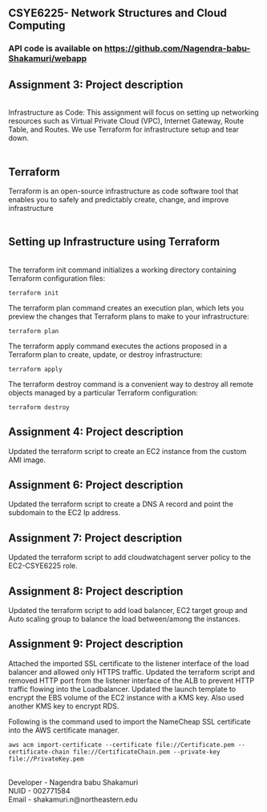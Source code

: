 ## CSYE6225- Network Structures and Cloud Computing

### API code is available on https://github.com/Nagendra-babu-Shakamuri/webapp

## Assignment 3: Project description 

<br>Infrastructure as Code: This assignment will focus on setting up networking resources such as Virtual Private Cloud (VPC), Internet Gateway, Route Table, and Routes. We use Terraform for infrastructure setup and tear down. <br><br>

## Terraform
Terraform is an open-source infrastructure as code software tool that enables you to safely and predictably create, change, and improve infrastructure <br><br>

## Setting up Infrastructure using Terraform 
 
<br> The terraform init command initializes a working directory containing Terraform configuration files:
```
terraform init
```

The terraform plan command creates an execution plan, which lets you preview the changes that Terraform plans to make to your infrastructure:
```
terraform plan
```

The terraform apply command executes the actions proposed in a Terraform plan to create, update, or destroy infrastructure:
```
terraform apply
```

The terraform destroy command is a convenient way to destroy all remote objects managed by a particular Terraform configuration:
```
terraform destroy
```

## Assignment 4: Project description 
Updated the terraform script to create an EC2 instance from the custom AMI image.

## Assignment 6: Project description 
Updated the terraform script to create a DNS A record and point the subdomain to the EC2 Ip address.

## Assignment 7: Project description
Updated the terraform script to add cloudwatchagent server policy to the EC2-CSYE6225 role.

## Assignment 8: Project description
Updated the terraform script to add load balancer, EC2 target group and Auto scaling group to balance the load between/among the instances.

## Assignment 9: Project description
Attached the imported SSL certificate to the listener interface of the load balancer and allowed only HTTPS traffic.
Updated the terraform script and removed HTTP port from the listener interface of the ALB to prevent HTTP traffic flowing into the Loadbalancer.
Updated the launch template to encrypt the EBS volume of the EC2 instance with a KMS key.
Also used another KMS key to encrypt RDS.

Following is the command used to import the NameCheap SSL certificate into the AWS certificate manager.
```
aws acm import-certificate --certificate file://Certificate.pem --certificate-chain file://CertificateChain.pem --private-key file://PrivateKey.pem
```

<br>
Developer - Nagendra babu Shakamuri <br>
NUID - 002771584 </br>
Email - shakamuri.n@northeastern.edu
